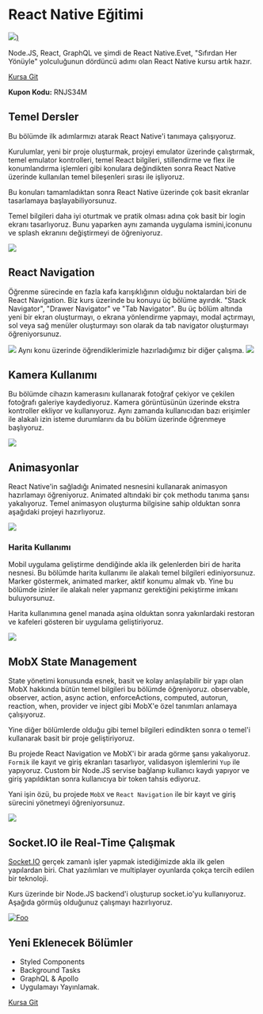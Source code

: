 # React Native Eğitimi

[![](https://mehmetseven.net/content/images/2019/04/mehmet-seven-react-native.jpg))](http://bit.ly/rjsnative)

Node.JS, React, GraphQL ve şimdi de React Native.Evet, "Sıfırdan Her Yönüyle" yolculuğunun dördüncü adımı olan React Native kursu artık hazır.

[Kursa Git](http://bit.ly/rjsnative)

**Kupon Kodu:** RNJS34M

## Temel Dersler

Bu bölümde ilk adımlarmızı atarak React Native'i tanımaya çalışıyoruz.

Kurulumlar, yeni bir proje oluşturmak, projeyi emulator üzerinde çalıştırmak, temel emulator kontrolleri, temel React bilgileri, stillendirme ve flex ile konumlandırma işlemleri gibi konulara değindikten sonra React Native üzerinde kullanılan temel bileşenleri sırası ile işliyoruz.

Bu konuları tamamladıktan sonra React Native üzerinde çok basit ekranlar tasarlamaya başlayabiliyorsunuz.

Temel bilgileri daha iyi oturtmak ve pratik olması adına çok basit bir login ekranı tasarlıyoruz. Bunu yaparken aynı zamanda uygulama ismini,iconunu ve splash ekranını değiştirmeyi de öğreniyoruz.

![](https://mehmetseven.net/content/images/2019/04/login-page-project.jpg)

## React Navigation

Öğrenme sürecinde en fazla kafa karışıklığının olduğu noktalardan biri de React Navigation. Biz kurs üzerinde bu konuyu üç bölüme ayırdık. "Stack Navigator", "Drawer Navigator" ve "Tab Navigator". Bu üç bölüm altında yeni bir ekran oluşturmayı, o ekrana yönlendirme yapmayı, modal açtırmayı, sol veya sağ menüler oluşturmayı son olarak da tab navigator oluşturmayı öğreniyorsunuz.

![](https://mehmetseven.net/content/images/2019/04/react-navigation.jpg)
Aynı konu üzerinde öğrendiklerimizle hazırladığımız bir diğer çalışma.
![](https://mehmetseven.net/content/images/2019/04/react-navigation-2-min.jpg)

## Kamera Kullanımı

Bu bölümde cihazın kamerasını kullanarak fotoğraf çekiyor ve çekilen fotoğrafı galeriye kaydediyoruz. Kamera görüntüsünün üzerinde ekstra kontroller ekliyor ve kullanıyoruz.
Aynı zamanda kullanıcıdan bazı erişimler ile alakalı izin isteme durumlarını da bu bölüm üzerinde öğrenmeye başlıyoruz.

![](https://mehmetseven.net/content/images/2019/04/camera-min.jpg)

## Animasyonlar

React Native'in sağladığı Animated nesnesini kullanarak animasyon hazırlamayı öğreniyoruz. Animated altındaki bir çok methodu tanıma şansı yakalıyoruz.
Temel animasyon oluşturma bilgisine sahip olduktan sonra aşağıdaki projeyi hazırlıyoruz.

![](https://camo.githubusercontent.com/d32e94654705170d776cf629c0570b3d9e9fdb9a/68747470733a2f2f6d656469612e67697068792e636f6d2f6d656469612f317a6c43707664453946634564757957396e2f736f757263652e676966)

### Harita Kullanımı

Mobil uygulama geliştirme dendiğinde akla ilk gelenlerden biri de harita nesnesi. Bu bölümde harita kullanımı ile alakalı temel bilgileri ediniyorsunuz. Marker göstermek, animated marker, aktif konumu almak vb.
Yine bu bölümde izinler ile alakalı neler yapmanız gerektiğini pekiştirme imkanı buluyorsunuz.

Harita kullanımına genel manada aşina olduktan sonra yakınlardaki restoran ve kafeleri gösteren bir uygulama geliştiriyoruz.

![](https://mehmetseven.net/content/images/2019/04/nearby-min.jpg)

## MobX State Management

State yönetimi konusunda esnek, basit ve kolay anlaşılabilir bir yapı olan MobX hakkında bütün temel bilgileri bu bölümde öğreniyoruz.
observable, observer, action, async action, enforceActions, computed, autorun, reaction, when, provider ve inject gibi MobX'e özel tanımları anlamaya çalışıyoruz.

Yine diğer bölümlerde olduğu gibi temel bilgileri edindikten sonra o temel'i kullanarak basit bir proje geliştiriyoruz.

Bu projede React Navigation ve MobX'i bir arada görme şansı yakalıyoruz. `Formik` ile kayıt ve giriş ekranları tasarlıyor, validasyon işlemlerini `Yup` ile yapıyoruz.
Custom bir Node.JS servise bağlanıp kullanıcı kaydı yapıyor ve giriş yapıldıktan sonra kullanıcıya bir token tahsis ediyoruz.

Yani işin özü, bu projede `MobX` ve `React Navigation` ile bir kayıt ve giriş sürecini yönetmeyi öğreniyorsunuz.

![](https://mehmetseven.net/content/images/2019/04/movieapp-min-1.jpg)

## Socket.IO ile Real-Time Çalışmak

[Socket.IO](https://socket.io/) gerçek zamanlı işler yapmak istediğimizde akla ilk gelen yapılardan biri.
Chat yazılımları ve multiplayer oyunlarda çokça tercih edilen bir teknoloji.

Kurs üzerinde bir Node.JS backend'i oluşturup socket.io'yu kullanıyoruz. Aşağıda görmüş olduğunuz çalışmayı hazırlıyoruz.

[![Foo](https://mehmetseven.net/content/images/2019/04/socketio-min-play.jpg)](https://mehmetseven.net/content/images/socketio-rn.mp4)

## Yeni Eklenecek Bölümler

- Styled Components
- Background Tasks
- GraphQL & Apollo
- Uygulamayı Yayınlamak.


[Kursa Git](http://bit.ly/rjsnative)
